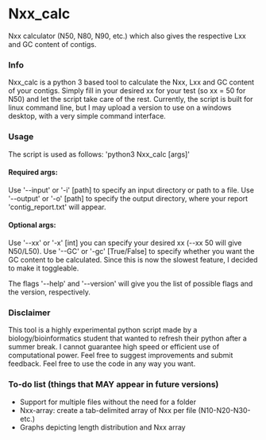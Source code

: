 # Nxx_calc
Nxx calculator (N50, N80, N90, etc.) which also gives the respective Lxx and GC content of contigs.

### Info
Nxx_calc is a python 3 based tool to calculate the Nxx, Lxx and GC content of your contigs. Simply fill in your desired xx for your test (so xx = 50 for N50) and let the script take care of the rest. Currently, the script is built for linux command line, but I may upload a version to use on a windows desktop, with a very simple command interface.

### Usage
The script is used as follows: 'python3 Nxx_calc [args]'

#### Required args:
Use '--input' or '-i' [path] to specify an input directory or path to a file.
Use '--output' or '-o' [path] to specify the output directory, where your report 'contig_report.txt' will appear.

#### Optional args:
Use '--xx' or '-x' [int] you can specify your desired xx (--xx 50 will give N50/L50).
Use '--GC' or '-gc' [True/False] to specify whether you want the GC content to be calculated. Since this is now the slowest feature, I decided to make it toggleable.

The flags '--help' and '--version' will give you the list of possible flags and the version, respectively.
  
### Disclaimer
This tool is a highly experimental python script made by a biology/bioinformatics student that wanted to refresh their python after a summer break. I cannot guarantee high speed or efficient use of computational power. Feel free to suggest improvements and submit feedback. Feel free to use the code in any way you want. 

### To-do list (things that MAY appear in future versions)
- Support for multiple files without the need for a folder
- Nxx-array: create a tab-delimited array of Nxx per file (N10-N20-N30-etc.)
- Graphs depicting length distribution and Nxx array
